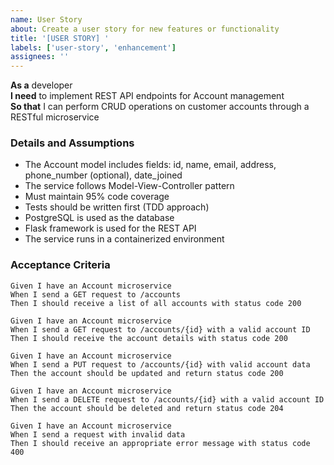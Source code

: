 ```yaml
---
name: User Story
about: Create a user story for new features or functionality
title: '[USER STORY] '
labels: ['user-story', 'enhancement']
assignees: ''
---
```


**As a** developer  
**I need** to implement REST API endpoints for Account management  
**So that** I can perform CRUD operations on customer accounts through a RESTful microservice  
      
### Details and Assumptions
* The Account model includes fields: id, name, email, address, phone_number (optional), date_joined
* The service follows Model-View-Controller pattern
* Must maintain 95% code coverage
* Tests should be written first (TDD approach)
* PostgreSQL is used as the database
* Flask framework is used for the REST API
* The service runs in a containerized environment

### Acceptance Criteria     
```gherkin
Given I have an Account microservice
When I send a GET request to /accounts
Then I should receive a list of all accounts with status code 200

Given I have an Account microservice
When I send a GET request to /accounts/{id} with a valid account ID
Then I should receive the account details with status code 200

Given I have an Account microservice  
When I send a PUT request to /accounts/{id} with valid account data
Then the account should be updated and return status code 200

Given I have an Account microservice
When I send a DELETE request to /accounts/{id} with a valid account ID  
Then the account should be deleted and return status code 204

Given I have an Account microservice
When I send a request with invalid data
Then I should receive an appropriate error message with status code 400
```